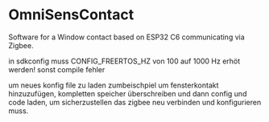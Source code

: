 # OmniSensContact

Software for a Window contact based on ESP32 C6 communicating via Zigbee.

in sdkconfig muss CONFIG\_FREERTOS\_HZ von 100 auf 1000 Hz erhöt werden! sonst compile fehler

um neues konfig file zu laden zumbeischpiel um fensterkontakt hinzuzufügen, kompletten speicher überschreiben und dann config und code laden, um sicherzustellen das zigbee neu verbinden und konfigurieren muss.

